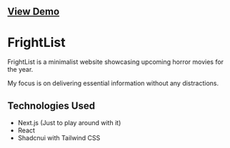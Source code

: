 ## [View Demo](https://main.dukqr7ahm0ux.amplifyapp.com/)

# FrightList

FrightList is a minimalist website showcasing upcoming horror movies for the year. 

My focus is on delivering essential information without any distractions.

## Technologies Used

- Next.js (Just to play around with it)
- React
- Shadcnui with Tailwind CSS

